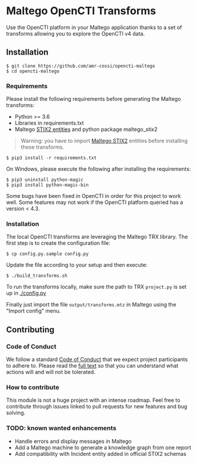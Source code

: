 # Maltego OpenCTI Transforms

Use the OpenCTI platform in your Maltego application thanks to a set of transforms allowing you to explore the OpenCTI v4 data.

## Installation

```
$ git clone https://github.com/amr-cossi/opencti-maltego
$ cd opencti-maltego
```

### Requirements

Please install the following requirements before generating the Maltego transforms:

- Python >= 3.6
- Libraries in requirements.txt
- Maltego [STIX2 entities](https://github.com/amr-cossi/maltego-stix2) and python package maltego_stix2

> Warning: you have to import [Maltego STIX2](https://github.com/amr-cossi/maltego-stix2) entities before installing these transforms.

```
$ pip3 install -r requirements.txt
```

On Windows, please execute the following after installing the requirements:

```
$ pip3 uninstall python-magic
$ pip3 install python-magic-bin
```

Some bugs have been fixed in OpenCTI in order for this project to work well. Some features may not work if the OpenCTI platform queried has a version < 4.3.

### Installation

The local OpenCTI transforms are leveraging the Maltego TRX library. The first step is to create the configuration file:

```
$ cp config.py.sample config.py
```

Update the file according to your setup and then execute:

```
$ ./build_transforms.sh
```

To run the transforms locally, make sure the path to TRX `project.py` is set up in [./config.py](./config.py)

Finally just import the file `output/transforms.mtz` in Maltego using the "Import config" menu.

## Contributing

### Code of Conduct

We follow a standard [Code of Conduct](CODE_OF_CONDUCT.md) that we expect project participants to adhere to. Please read the [full text](CODE_OF_CONDUCT.md) so that you can understand what actions will and will not be tolerated.

### How to contribute

This module is not a huge project with an intense roadmap. Feel free to contribute through issues linked to pull requests for new features and bug solving.

### TODO: known wanted enhancements

- Handle errors and display messages in Maltego
- Add a Maltego machine to generate a knowledge graph from one report
- Add compatibility with Incident entity added in official STIX2 schemas